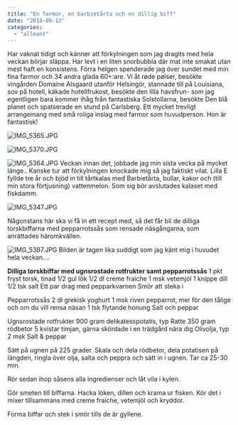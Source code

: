 ```yaml
---
title: "En farmor, en barbietårta och en dillig biff"
date: "2014-09-13"
categories: 
  - "allmant"
---
```


Har vaknat tidigt och känner att förkylningen som jag dragits med hela veckan börjar släppa. Har levt i en liten snorbubbla där mat inte smakat utan mest haft en konsistens. Förra helgen spenderade jag över sundet med min fina farmor och 34 andra glada 60+:are. Vi åt røde pølser, besökte vingården Domaine Alsgaard utanför Helsingör, stannade till på Louisiana, sov på hotell, käkade hotellfrukost, besökte den lilla havsfrun- som jag egentligen bara kommer ihåg från fantastiska Solstollarna, besökte Den blå planet och spatserade en stund på Carlsberg. Ett mycket trevligt arrangemang med små roliga inslag med farmor som huvudperson. Hon är fantastisk!  
  
![IMG_5365.JPG](/static/img/IMG_5365.jpg)
  
![IMG_5370.JPG](/static/img/IMG_5370.jpg)
  
![IMG_5364.JPG](/static/img/IMG_5364.jpg)
Veckan innan det, jobbade jag min sista vecka på mycket länge.. Kanske tur att förkylningen knockade mig så jag faktiskt vilat. Lilla E fyllde tre år och bjöd in till tårtkalas med Barbietårta, bullar, kakor och (till min stora förtjusning) vattenmelon. Som sig bör avslutades kalaset med fiskdamm.  
  
![IMG_5347.JPG](/static/img/IMG_5347.jpg)

Någonstans här ska vi få in ett recept med, så det får bli de dilliga torskbiffarna med pepparrotssås som rensade näsgångarna, som anrättades häromkvällen.  
  
![IMG_5387.JPG](/static/img/IMG_5387.jpg)
Bilden är tagen lika suddigt som jag känt mig i huvudet hela veckan....

**Dilliga torskbiffar med ugnsrostade rotfrukter samt pepparrotssås** 1 pkt fryst torsk, tinad 1/2 gul lök 1/2 dl creme fraiche 1 msk vetemjöl 1 knippe dill 1/2 tsk salt Ett par drag med pepparkvarnen Smör att steka i

Pepparrotssås 2 dl grekisk yoghurt 1 msk riven pepparrot, mer för den tålige och om du vill rensa näsan 1 tsk flytande honung Salt och peppar

Ugnsrostade rotfrukter 900 gram delikatesspotatis, typ Ratte 350 gram rödbetor 5 kvistar timjan, gärna skördade i en trädgård nära dig Olivolja, typ 2 msk Salt & peppar

Sätt på ugnen på 225 grader. Skala och dela rödbetor, dela potatisen på längden, ringla över olja, salta och peppra och sätt in i ugnen. Tar ca 25-30 min.

Rör sedan ihop såsens alla ingredienser och låt vila i kylen.

Gör smeten till biffarna. Hacka löken, dillen och krama ur fisken. Kör det i mixer tillsammans med creme fraiche, vetemjöl och kryddor.

Forma biffar och stek i smör tills de är gyllene.
